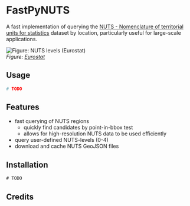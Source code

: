 # FastPyNUTS
A fast implementation of querying the [NUTS - Nomenclature of territorial units for statistics](https://ec.europa.eu/eurostat/web/gisco/geodata/reference-data/administrative-units-statistical-units/nuts) dataset by location, particularly useful for large-scale applications.


![Figure: NUTS levels (Eurostat)](https://ec.europa.eu/eurostat/documents/7116161/7117206/NUTS-layers.gif) <br>
_Figure: [Eurostat](https://ec.europa.eu/eurostat/web/gisco/geodata/reference-data/administrative-units-statistical-units/nuts)_


## Usage
```python
# TODO
```

## Features
- fast querying of NUTS regions
    - quickly find candidates by point-in-bbox test
    - allows for high-resolution NUTS data to be used efficiently
- query user-defined NUTS-levels (0-4)
- download and cache NUTS GeoJSON files


## Installation
```cmd
# TODO
```

## Credits

